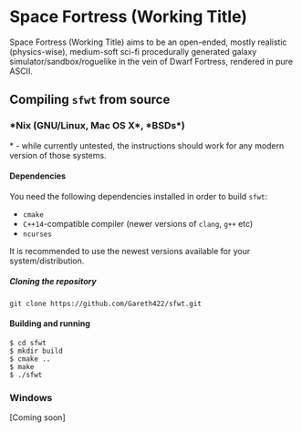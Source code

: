 # Space Fortress (Working Title)

Space Fortress (Working Title) aims to be an open-ended, mostly realistic (physics-wise), medium-soft sci-fi procedurally generated galaxy simulator/sandbox/roguelike in the vein of Dwarf Fortress, rendered in pure ASCII.

## Compiling `sfwt` from source
### \*Nix (GNU/Linux, Mac OS X\*, \*BSDs\*)
\* - while currently untested, the instructions should work for any modern version of those systems.

#### Dependencies

You need the following dependencies installed in order to build `sfwt`:  
*  `cmake`  
* `C++14`-compatible compiler (newer versions of `clang`, `g++` etc)
* `ncurses`

It is recommended to use the newest versions available for your system/distribution.

##### Cloning the repository

```
git clone https://github.com/Gareth422/sfwt.git
```

#### Building and running   

```
$ cd sfwt   
$ mkdir build
$ cmake ..
$ make
$ ./sfwt
```

### Windows  

[Coming soon]
